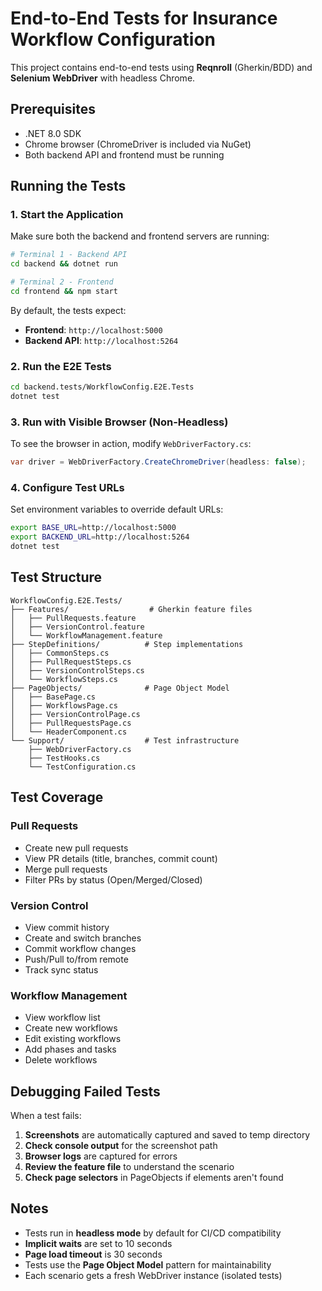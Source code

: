 # End-to-End Tests for Insurance Workflow Configuration

This project contains end-to-end tests using **Reqnroll** (Gherkin/BDD) and **Selenium WebDriver** with headless Chrome.

## Prerequisites

- .NET 8.0 SDK
- Chrome browser (ChromeDriver is included via NuGet)
- Both backend API and frontend must be running

## Running the Tests

### 1. Start the Application

Make sure both the backend and frontend servers are running:

```bash
# Terminal 1 - Backend API
cd backend && dotnet run

# Terminal 2 - Frontend
cd frontend && npm start
```

By default, the tests expect:
- **Frontend**: `http://localhost:5000`
- **Backend API**: `http://localhost:5264`

### 2. Run the E2E Tests

```bash
cd backend.tests/WorkflowConfig.E2E.Tests
dotnet test
```

### 3. Run with Visible Browser (Non-Headless)

To see the browser in action, modify `WebDriverFactory.cs`:

```csharp
var driver = WebDriverFactory.CreateChromeDriver(headless: false);
```

### 4. Configure Test URLs

Set environment variables to override default URLs:

```bash
export BASE_URL=http://localhost:5000
export BACKEND_URL=http://localhost:5264
dotnet test
```

## Test Structure

```
WorkflowConfig.E2E.Tests/
├── Features/                  # Gherkin feature files
│   ├── PullRequests.feature
│   ├── VersionControl.feature
│   └── WorkflowManagement.feature
├── StepDefinitions/          # Step implementations
│   ├── CommonSteps.cs
│   ├── PullRequestSteps.cs
│   ├── VersionControlSteps.cs
│   └── WorkflowSteps.cs
├── PageObjects/              # Page Object Model
│   ├── BasePage.cs
│   ├── WorkflowsPage.cs
│   ├── VersionControlPage.cs
│   ├── PullRequestsPage.cs
│   └── HeaderComponent.cs
└── Support/                  # Test infrastructure
    ├── WebDriverFactory.cs
    ├── TestHooks.cs
    └── TestConfiguration.cs
```

## Test Coverage

### Pull Requests
- Create new pull requests
- View PR details (title, branches, commit count)
- Merge pull requests
- Filter PRs by status (Open/Merged/Closed)

### Version Control
- View commit history
- Create and switch branches
- Commit workflow changes
- Push/Pull to/from remote
- Track sync status

### Workflow Management
- View workflow list
- Create new workflows
- Edit existing workflows
- Add phases and tasks
- Delete workflows

## Debugging Failed Tests

When a test fails:
1. **Screenshots** are automatically captured and saved to temp directory
2. **Check console output** for the screenshot path
3. **Browser logs** are captured for errors
4. **Review the feature file** to understand the scenario
5. **Check page selectors** in PageObjects if elements aren't found

## Notes

- Tests run in **headless mode** by default for CI/CD compatibility
- **Implicit waits** are set to 10 seconds
- **Page load timeout** is 30 seconds
- Tests use the **Page Object Model** pattern for maintainability
- Each scenario gets a fresh WebDriver instance (isolated tests)
